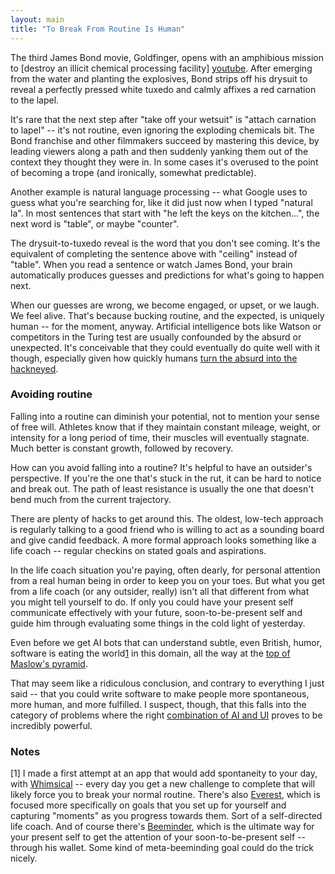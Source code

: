 ```yaml
---
layout: main
title: "To Break From Routine Is Human"
---
```


The third James Bond movie, Goldfinger, opens with an amphibious mission to [destroy an illicit chemical processing facility] [youtube]. After emerging from the water and planting the explosives, Bond strips off his drysuit to reveal a perfectly pressed white tuxedo and calmly affixes a red carnation to the lapel.

It's rare that the next step after "take off your wetsuit" is "attach carnation to lapel" -- it's not routine, even ignoring the exploding chemicals bit. The Bond franchise and other filmmakers succeed by mastering this device, by leading viewers along a path and then suddenly yanking them out of the context they thought they were in. In some cases it's overused to the point of becoming a trope (and ironically, somewhat predictable).

Another example is natural language processing -- what Google uses to guess what you're searching for, like it did just now when I typed "natural la". In most sentences that start with "he left the keys on the kitchen...", the next word is "table", or maybe "counter".

The drysuit-to-tuxedo reveal is the word that you don't see coming. It's the equivalent of completing the sentence above with "ceiling" instead of "table". When you read a sentence or watch James Bond, your brain automatically produces guesses and predictions for what's going to happen next.

When our guesses are wrong, we become engaged, or upset, or we laugh. We feel alive. That's because bucking routine, and the expected, is uniquely human -- for the moment, anyway. Artificial intelligence bots like Watson or competitors in the Turing test are usually confounded by the absurd or unexpected. It's conceivable that they could eventually do quite well with it though, especially given how quickly humans [turn the absurd into the hackneyed](http://xkcd.com/16/ ).

### Avoiding routine

Falling into a routine can diminish your potential, not to mention your sense of free will. Athletes know that if they maintain constant mileage, weight, or intensity for a long period of time, their muscles will eventually stagnate. Much better is constant growth, followed by recovery.

How can you avoid falling into a routine? It's helpful to have an outsider's perspective. If you're the one that's stuck in the rut, it can be hard to notice and break out. The path of least resistance is usually the one that doesn't bend much from the current trajectory.

There are plenty of hacks to get around this. The oldest, low-tech approach is regularly talking to a good friend who is willing to act as a sounding board and give candid feedback. A more formal approach looks something like a life coach -- regular checkins on stated goals and aspirations.

In the life coach situation you're paying, often dearly, for personal attention from a real human being in order to keep you on your toes. But what you get from a life coach (or any outsider, really) isn't all that different from what you might tell yourself to do. If only you could have your present self communicate effectively with your future, soon-to-be-present self and guide him through evaluating some things in the cold light of yesterday.

Even before we get AI bots that can understand subtle, even British, humor, software is eating the world[1](#note-1) in this domain, all the way at the [top of Maslow's pyramid][maslow].

That may seem like a ridiculous conclusion, and contrary to everything I just said -- that you could write software to make people more spontaneous, more human, and more fulfilled. I suspect, though, that this falls into the category of problems where the right [combination of AI and UI][messy] proves to be incredibly powerful.

### Notes

[1]<a id="note-1"></a> I made a first attempt at an app that would add spontaneity to your day, with [Whimsical](http://appstore.com/whimsical ) -- every day you get a new challenge to complete that will likely force you to break your normal routine.
There's also [Everest](http://evr.st/ ), which is focused more specifically on goals that you set up for yourself and capturing "moments" as you progress towards them. Sort of a self-directed life coach.
And of course there's [Beeminder](https://www.beeminder.com ), which is the ultimate way for your present self to get the attention of your soon-to-be-present self -- through his wallet. Some kind of meta-beeminding goal could do the trick nicely.

[youtube]: http://youtube.com/watch?v=NVg23yjKl1g
[maslow]: http://francispedraza.com/the-smallest-market-is-about-to-become-the-largest-market
[messy]: http://messymatters.com/ai-plus-ui/
